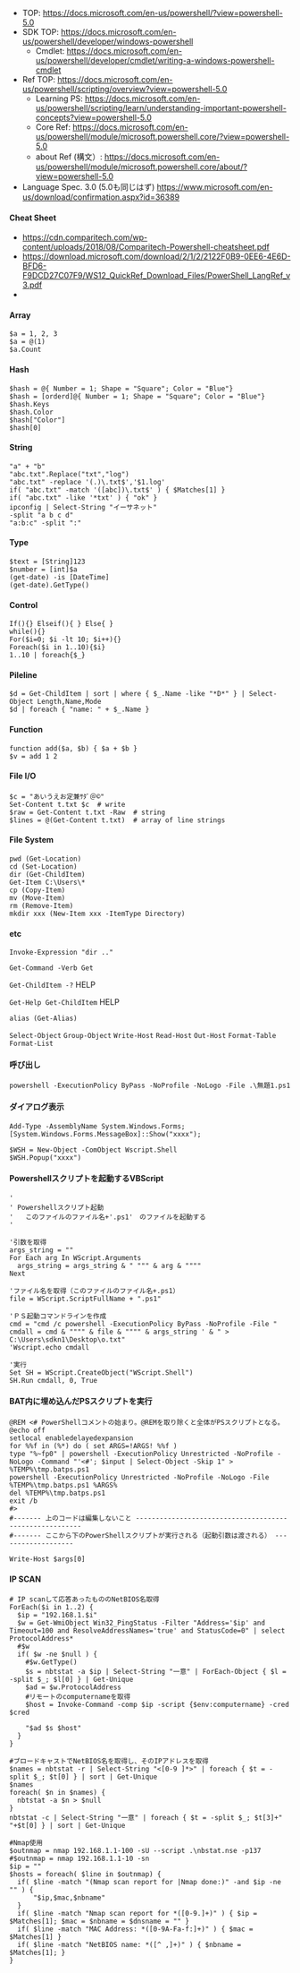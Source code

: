 - TOP: https://docs.microsoft.com/en-us/powershell/?view=powershell-5.0
- SDK TOP: https://docs.microsoft.com/en-us/powershell/developer/windows-powershell
  - Cmdlet: https://docs.microsoft.com/en-us/powershell/developer/cmdlet/writing-a-windows-powershell-cmdlet
- Ref TOP: https://docs.microsoft.com/en-us/powershell/scripting/overview?view=powershell-5.0
  - Learning PS: https://docs.microsoft.com/en-us/powershell/scripting/learn/understanding-important-powershell-concepts?view=powershell-5.0
  - Core Ref: https://docs.microsoft.com/en-us/powershell/module/microsoft.powershell.core/?view=powershell-5.0
  - about Ref (構文）: https://docs.microsoft.com/en-us/powershell/module/microsoft.powershell.core/about/?view=powershell-5.0
- Language Spec. 3.0 (5.0も同じはず)
   https://www.microsoft.com/en-us/download/confirmation.aspx?id=36389

#### Cheat Sheet
- https://cdn.comparitech.com/wp-content/uploads/2018/08/Comparitech-Powershell-cheatsheet.pdf
- https://download.microsoft.com/download/2/1/2/2122F0B9-0EE6-4E6D-BFD6-F9DCD27C07F9/WS12_QuickRef_Download_Files/PowerShell_LangRef_v3.pdf
- 

#### Array
```
$a = 1, 2, 3
$a = @(1)
$a.Count
```
#### Hash
```
$hash = @{ Number = 1; Shape = "Square"; Color = "Blue"}
$hash = [orderd]@{ Number = 1; Shape = "Square"; Color = "Blue"}
$hash.Keys
$hash.Color
$hash["Color"]
$hash[0]
```

#### String
```
"a" + "b"
"abc.txt".Replace("txt","log")
"abc.txt" -replace '(.)\.txt$','$1.log'
if( "abc.txt" -match '([abc])\.txt$' ) { $Matches[1] }
if( "abc.txt" -like '*txt' ) { "ok" }
ipconfig | Select-String "イーサネット"
-split "a b c d"
"a:b:c" -split ":"
```

#### Type
```
$text = [String]123
$number = [int]$a
(get-date) -is [DateTime]
(get-date).GetType()
```
#### Control
```
If(){} Elseif(){ } Else{ }
while(){}
For($i=0; $i -lt 10; $i++){}
Foreach($i in 1..10){$i}
1..10 | foreach{$_}
```
#### Pileline
```
$d = Get-ChildItem | sort | where { $_.Name -like "*D*" } | Select-Object Length,Name,Mode
$d | foreach { "name: " + $_.Name }
```

#### Function
```
function add($a, $b) { $a + $b }
$v = add 1 2
```

#### File I/O
```
$c = "あいうえお定兼ｻﾀﾞ＠©"
Set-Content t.txt $c  # write
$raw = Get-Content t.txt -Raw  # string
$lines = @(Get-Content t.txt)  # array of line strings
```

#### File System
```
pwd (Get-Location)
cd (Set-Location)
dir (Get-ChildItem)
Get-Item C:\Users\*
cp (Copy-Item)
mv (Move-Item)
rm (Remove-Item)
mkdir xxx (New-Item xxx -ItemType Directory)
```

#### etc

```Invoke-Expression "dir .."```

```Get-Command -Verb Get ```

```Get-ChildItem -?```   HELP

```Get-Help Get-ChildItem```   HELP

```alias (Get-Alias)```

```Select-Object```
```Group-Object```
```Write-Host```
```Read-Host```
```Out-Host```
```Format-Table```
```Format-List```

#### 呼び出し
```
powershell -ExecutionPolicy ByPass -NoProfile -NoLogo -File .\無題1.ps1
```

#### ダイアログ表示
```
Add-Type -AssemblyName System.Windows.Forms;
[System.Windows.Forms.MessageBox]::Show("xxxx");
```
```
$WSH = New-Object -ComObject Wscript.Shell
$WSH.Popup("xxxx")
```

#### Powershellスクリプトを起動するVBScript
```
'
' Powershellスクリプト起動
'   このファイルのファイル名+'.ps1'　のファイルを起動する
'

'引数を取得
args_string = ""
For Each arg In WScript.Arguments
  args_string = args_string & " """ & arg & """"
Next

'ファイル名を取得（このファイルのファイル名+.ps1）
file = WScript.ScriptFullName + ".ps1"

'ＰＳ起動コマンドラインを作成
cmd = "cmd /c powershell -ExecutionPolicy ByPass -NoProfile -File "
cmdall = cmd & """" & file & """" & args_string ' & " > C:\Users\sdkn1\Desktop\o.txt"
'Wscript.echo cmdall

'実行
Set SH = WScript.CreateObject("WScript.Shell")
SH.Run cmdall, 0, True
```

#### BAT内に埋め込んだPSスクリプトを実行
```
@REM <# PowerShellコメントの始まり。@REMを取り除くと全体がPSスクリプトとなる。
@echo off
setlocal enabledelayedexpansion
for %%f in (%*) do ( set ARGS=!ARGS! %%f )
type "%~fp0" | powershell -ExecutionPolicy Unrestricted -NoProfile -NoLogo -Command "'<#'; $input | Select-Object -Skip 1" > %TEMP%\tmp.batps.ps1
powershell -ExecutionPolicy Unrestricted -NoProfile -NoLogo -File %TEMP%\tmp.batps.ps1 %ARGS%
del %TEMP%\tmp.batps.ps1
exit /b
#>
#------- 上のコードは編集しないこと --------------------------------------------------------
#------- ここから下のPowerShellスクリプトが実行される（起動引数は渡される） -------------------

Write-Host $args[0]
```

#### IP SCAN
```
# IP scanして応答あったもののNetBIOS名取得
ForEach($i in 1..2) {
  $ip = "192.168.1.$i"
  $w = Get-WmiObject Win32_PingStatus -Filter "Address='$ip' and Timeout=100 and ResolveAddressNames='true' and StatusCode=0" | select ProtocolAddress*
  #$w
  if( $w -ne $null ) {
    #$w.GetType()
    $s = nbtstat -a $ip | Select-String "一意" | ForEach-Object { $l = -split $_; $l[0] } | Get-Unique
    $ad = $w.ProtocolAddress
    #リモートのcomputernameを取得
    $host = Invoke-Command -comp $ip -script {$env:computername} -cred $cred

    "$ad $s $host"
  }
}

#ブロードキャストでNetBIOS名を取得し、そのIPアドレスを取得
$names = nbtstat -r | Select-String "<[0-9 ]*>" | foreach { $t = -split $_; $t[0] } | sort | Get-Unique
$names
foreach( $n in $names) {
  nbtstat -a $n > $null
}
nbtstat -c | Select-String "一意" | foreach { $t = -split $_; $t[3]+" "+$t[0] } | sort | Get-Unique 

#Nmap使用
$outnmap = nmap 192.168.1.1-100 -sU --script .\nbstat.nse -p137
#$outnmap = nmap 192.168.1.1-10 -sn
$ip = ""
$hosts = foreach( $line in $outnmap) {
  if( $line -match "(Nmap scan report for |Nmap done:)" -and $ip -ne "" ) {    
      "$ip,$mac,$nbname"
  }
  if( $line -match "Nmap scan report for *([0-9.]+)" ) { $ip = $Matches[1]; $mac = $nbname = $dnsname = "" }
  if( $line -match "MAC Address: *([0-9A-Fa-f:]+)" ) { $mac = $Matches[1] }
  if( $line -match "NetBIOS name: *([^ ,]+)" ) { $nbname = $Matches[1]; }
}
```


